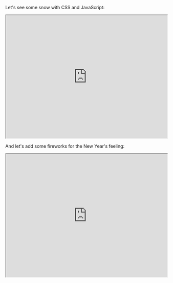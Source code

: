 
Let's see some snow with CSS and JavaScript:
<iframe src="http://swarm.cs.pub.ro/~cdidii/snow/" style="width: 100%;overflow: hidden;height: 40vw;"></iframe>

And let's add some fireworks for the New Year's feeling:
<iframe src="http://swarm.cs.pub.ro/~cdidii/NewYear/" style="width: 100%;overflow: hidden;height: 40vw;"></iframe>
